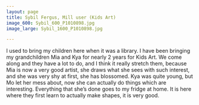 ```yaml
---
layout: page
title: Sybil Fergus, Mill user (Kids Art)
image_600: Sybil_600_P1010898.jpg
image_large: Sybil_1600_P1010898.jpg

---
```

I used to bring my children here when it was a library. I have been bringing my grandchildren Mia and Kya for nearly 2 years for Kids Art. We come along and they have a lot to do, and I think it really stretch them, because Mia is now a very good artist, she draws what she sees with such interest, and she was very shy at first, she has blossomed. Kya was quite young, but Mo let her mess about, now she can actually do things which are interesting. Everything that she’s done goes to my fridge at home. It is here where they first learn to actually make shapes, it is very good.

